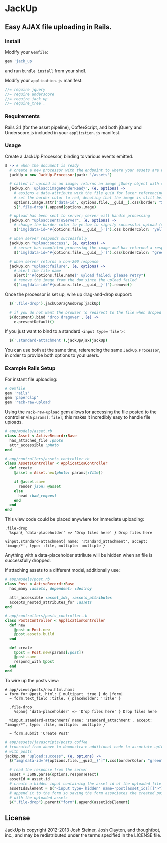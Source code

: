 # JackUp

## Easy AJAX file uploading in Rails.

### Install

Modify your `Gemfile`:

```ruby
gem 'jack_up'
```

and run `bundle install` from your shell.

Modify your `application.js` manifest:

```javascript
//= require jquery
//= require underscore
//= require jack_up
//= require_tree .
```

### Requirements

Rails 3.1 (for the asset pipeline), CoffeeScript, and both jQuery and
Underscore.js included in your `application.js` manifest.

### Usage

Create a JackUp.Processor, binding to various events emitted.

```coffeescript
$ -> # when the document is ready
  # create a new processor with the endpoint to where your assets are uploaded
  jackUp = new JackUp.Processor(path: '/assets')

  # called if upload is an image; returns an image jQuery object with src attribute assigned
  jackUp.on 'upload:imageRenderReady', (e, options) ->
    # assigns a data-attribute with the file guid for later referencing
    # set the border color to red, denoting that the image is still being uploaded
    options.image.attr("data-id", options.file.__guid__).css(border: "5px solid red")
    $('.file-drop').append(options.image)

  # upload has been sent to server; server will handle processing
  jackUp.on "upload:sentToServer", (e, options) ->
    # change the border color to yellow to signify successful upload (server is still processing)
    $("img[data-id='#{options.file.__guid__}']").css borderColor: 'yellow'

  # when server responds successfully
  jackUp.on "upload:success", (e, options) ->
    # server has completed processing the image and has returned a response
    $("img[data-id='#{options.file.__guid__}']").css(borderColor: "green")

  # when server returns a non-200 response
  jackUp.on "upload:failure", (e, options) ->
    # alert the file name
    alert("'#{options.file.name}' upload failed; please retry")
    # remove the image from the dom since the upload failed
    $("img[data-id='#{options.file.__guid__}']").remove()

```

Once the processor is set up, wire up drag-and-drop support:

```coffeescript
  $('.file-drop').jackUpDragAndDrop(jackUp)

  # if you do not want the browser to redirect to the file when droped anywhere else on the page
  $(document).bind 'drop dragover', (e) ->
    e.preventDefault()
```

If you just want to bind to a standard `<input type='file'>`:

```coffeescript
  $('.standard-attachment').jackUpAjax(jackUp)
```

You can use both at the same time, referencing the same `JackUp.Processor`, in
order to provide both options to your users.

### Example Rails Setup

For instant file uploading:

```ruby
# Gemfile
gem 'rails'
gem 'paperclip'
gem 'rack-raw-upload'
```

Using the `rack-raw-upload` gem allows for accessing the file posted to the
controller via `params[:file]`; this makes it incredibly easy to handle file
uploads.

```ruby
# app/models/asset.rb
class Asset < ActiveRecord::Base
  has_attached_file :photo
  attr_accessible :photo
end

# app/controllers/assets_controller.rb
class AssetsController < ApplicationController
  def create
    @asset = Asset.new(photo: params[:file])

    if @asset.save
      render json: @asset
    else
      head :bad_request
    end
  end
end
```

This view code could be placed anywhere for immediate uploading:

```haml
.file-drop
  %span{ 'data-placeholder' => 'Drop files here' } Drop files here

%input.standard-attachment{ name: 'standard_attachment', accept: 'image/*', type: :file, multiple: :multiple }
```

Anything with a data-placeholder attribute will be hidden when an file is successfully dropped.

If attaching assets to a different model, additionally use:

```ruby
# app/models/post.rb
class Post < ActiveRecord::Base
  has_many :assets, dependent: :destroy

  attr_accessible :asset_ids, :assets_attributes
  accepts_nested_attributes_for :assets
end

# app/controllers/posts_controller.rb
class PostsController < ApplicationController
  def new
    @post = Post.new
    @post.assets.build
  end

  def create
    @post = Post.new(params[:post])
    @post.save
    respond_with @post
  end
end
```

To wire up the posts view:

```haml
# app/views/posts/new.html.haml
= form_for @post, html: { multipart: true } do |form|
  = form.text_field :title, { placeholder: 'Title' }

  .file-drop
    %span{ 'data-placeholder' => 'Drop files here' } Drop files here

  %input.standard-attachment{ name: 'standard_attachment', accept: "image/*", type: :file, multiple: :multiple }

  = form.submit 'Create Post'
```

```coffeescript
# app/assets/javascripts/posts.coffee
# truncated from above to demonstrate additional code to associate uploads
# with posts
jackUp.on "upload:success", (e, options) ->
  $("img[data-id='#{options.file.__guid__}']").css(borderColor: "green")

  # read the response from the server
  asset = JSON.parse(options.responseText)
  assetId = asset.id
  # create a hidden input containing the asset id of the uploaded file
  assetIdsElement = $("<input type='hidden' name='post[asset_ids][]'>").val(assetId)
  # append it to the form so saving the form associates the created post
  # with the uploaded assets
  $(".file-drop").parent("form").append(assetIdsElement)
```

## License

JackUp is copyright 2012-2013 Josh Steiner, Josh Clayton, and thoughtbot, inc., and may be redistributed under the terms specified in the LICENSE file.
